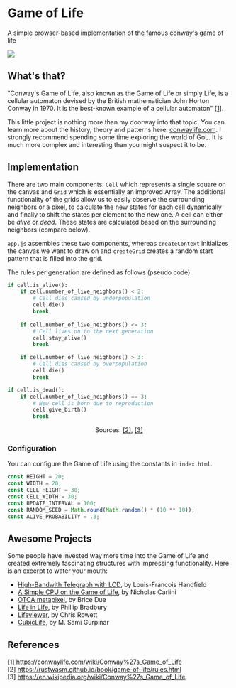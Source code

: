 # Game of Life

A simple browser-based implementation of the famous conway's game of life

![](https://github.com/user-attachments/assets/6873cd4b-eacd-4a6a-91b8-60ca032491a4)

## What's that?

"Conway's Game of Life, also known as the Game of Life or simply Life, is a cellular automaton devised by the British mathematician John Horton Conway in 1970. It is the best-known example of a cellular automaton" [[1]](https://conwaylife.com/wiki/Conway%27s_Game_of_Life).

This little project is nothing more than my doorway into that topic. You can learn more about the history, theory and patterns here: [conwaylife.com](https://conwaylife.com/wiki/Conway%27s_Game_of_Life). I strongly recommend spending some time exploring the world of GoL. It is much more complex and interesting than you might suspect it to be.

## Implementation
There are two main components: `Cell` which represents a single square on the canvas and `Grid` which is essentially an improved Array. The additional functionality of the grids allow us to easily observe the surrounding neighbors or a pixel, to calculate the new states for each cell dynamically and finally to shift the states per element to the new one. A cell can either be *alive* or *dead*. These states are calculated based on the surrounding neighbors (compare below).

`app.js` assembles these two components, whereas `createContext` initializes the canvas we want to draw on and `createGrid` creates a random start pattern that is filled into the grid.

The rules per generation are defined as follows (pseudo code):
```py
if cell.is_alive():
    if cell.number_of_live_neighbors() < 2:
        # Cell dies caused by underpopulation
        cell.die() 
        break
    
    if cell.number_of_live_neighbors() <= 3:
        # Cell lives on to the next generation
        cell.stay_alive()
        break

    if cell.number_of_live_neighbors() > 3:
        # Cell dies caused by overpopulation
        cell.die()
        break

if cell.is_dead():
    if cell.number_of_live_neighbors() == 3:
        # New cell is born due to reproduction
        cell.give_birth()
        break
```
<p align="center">
    Sources: <a href="https://rustwasm.github.io/book/game-of-life/rules.html">[2]</a>, <a href="https://en.wikipedia.org/wiki/Conway%27s_Game_of_Life">[3]</a>
</p>

### Configuration

You can configure the Game of Life using the constants in `index.html`.

```js
const HEIGHT = 20;
const WIDTH = 20;
const CELL_HEIGHT = 30;
const CELL_WIDTH = 30;
const UPDATE_INTERVAL = 100;
const RANDOM_SEED = Math.round(Math.random() * (10 ** 10));
const ALIVE_PROBABILITY = .3;
```

## Awesome Projects

Some people have invested way more time into the Game of Life and created extremely fascinating structures with impressing functionality. Here is an excerpt to water your mouth:

- [High-Bandwith Telegraph with LCD](https://copy.sh/life/?pattern=high-bandwidth-telegraph), by Louis-Francois Handfield
- [A Simple CPU on the Game of Life](https://nicholas.carlini.com/writing/2021/unlimited-register-machine-game-of-life.html), by Nicholas Carlini
- [OTCA metapixel](https://conwaylife.com/wiki/OTCA_metapixel), by Brice Due
- [Life in Life](https://github.com/mrphlip/life3/tree/main/life2), by Phillip Bradbury
- [Lifeviewer](https://github.com/rowett/lifeviewer), by Chris Rowett
- [CubicLife](https://github.com/ms0g/cubicLife), by M. Sami Gürpınar

## References

[1] https://conwaylife.com/wiki/Conway%27s_Game_of_Life  
[2] https://rustwasm.github.io/book/game-of-life/rules.html  
[3] https://en.wikipedia.org/wiki/Conway%27s_Game_of_Life